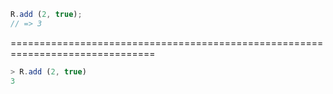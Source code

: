 ```javascript
R.add (2, true);
// => 3
```

===============================================================================

```javascript
> R.add (2, true)
3
```
